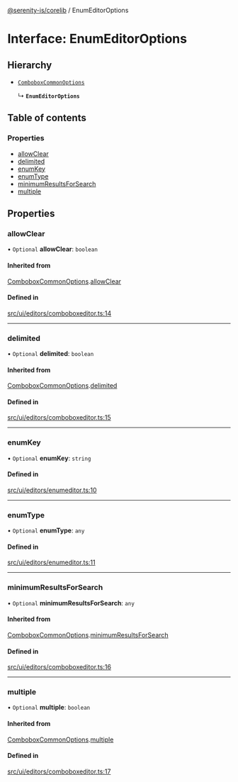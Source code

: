 [@serenity-is/corelib](../README.md) / EnumEditorOptions

# Interface: EnumEditorOptions

## Hierarchy

- [`ComboboxCommonOptions`](ComboboxCommonOptions.md)

  ↳ **`EnumEditorOptions`**

## Table of contents

### Properties

- [allowClear](EnumEditorOptions.md#allowclear)
- [delimited](EnumEditorOptions.md#delimited)
- [enumKey](EnumEditorOptions.md#enumkey)
- [enumType](EnumEditorOptions.md#enumtype)
- [minimumResultsForSearch](EnumEditorOptions.md#minimumresultsforsearch)
- [multiple](EnumEditorOptions.md#multiple)

## Properties

### allowClear

• `Optional` **allowClear**: `boolean`

#### Inherited from

[ComboboxCommonOptions](ComboboxCommonOptions.md).[allowClear](ComboboxCommonOptions.md#allowclear)

#### Defined in

[src/ui/editors/comboboxeditor.ts:14](https://github.com/serenity-is/serenity/blob/master/packages/corelib/src/ui/editors/comboboxeditor.ts#L14)

___

### delimited

• `Optional` **delimited**: `boolean`

#### Inherited from

[ComboboxCommonOptions](ComboboxCommonOptions.md).[delimited](ComboboxCommonOptions.md#delimited)

#### Defined in

[src/ui/editors/comboboxeditor.ts:15](https://github.com/serenity-is/serenity/blob/master/packages/corelib/src/ui/editors/comboboxeditor.ts#L15)

___

### enumKey

• `Optional` **enumKey**: `string`

#### Defined in

[src/ui/editors/enumeditor.ts:10](https://github.com/serenity-is/serenity/blob/master/packages/corelib/src/ui/editors/enumeditor.ts#L10)

___

### enumType

• `Optional` **enumType**: `any`

#### Defined in

[src/ui/editors/enumeditor.ts:11](https://github.com/serenity-is/serenity/blob/master/packages/corelib/src/ui/editors/enumeditor.ts#L11)

___

### minimumResultsForSearch

• `Optional` **minimumResultsForSearch**: `any`

#### Inherited from

[ComboboxCommonOptions](ComboboxCommonOptions.md).[minimumResultsForSearch](ComboboxCommonOptions.md#minimumresultsforsearch)

#### Defined in

[src/ui/editors/comboboxeditor.ts:16](https://github.com/serenity-is/serenity/blob/master/packages/corelib/src/ui/editors/comboboxeditor.ts#L16)

___

### multiple

• `Optional` **multiple**: `boolean`

#### Inherited from

[ComboboxCommonOptions](ComboboxCommonOptions.md).[multiple](ComboboxCommonOptions.md#multiple)

#### Defined in

[src/ui/editors/comboboxeditor.ts:17](https://github.com/serenity-is/serenity/blob/master/packages/corelib/src/ui/editors/comboboxeditor.ts#L17)
